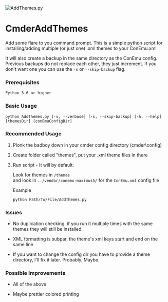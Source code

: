 
![AddThemes.py](https://user-images.githubusercontent.com/8409189/57816567-14324680-777c-11e9-9c72-fa872a171803.png)


# CmderAddThemes

Add some flare to you command prompt.
This is a simple python script for installing/adding multiple (or just one) .xml themes to your ConEmu.xml

It will also create a backup in the same directory as the ConEmu config. Previous backups do not replace each other, they just increment. If you don't want one you can use the `-s` or `--skip-backup` flag.

### Prerequisites
```
Python 3.6 or higher
```

### Basic Usage

```
python AddThemes.py [-v, --verbose] [-s, --skip-backup] [-h, --help] [themesDir] [conEmuConfigDir]
```


### Recommended Usage

1. Plonk the badboy down in your cmder config directory (cmder\config)
2. Create folder called "themes", put your .xml theme files in there
3. Run script - It will by default:

   Look for themes in `/themes`  
   and look in `../vendor/conemu-maximus5/` for the `ConEmu.xml` config file

   Example
   ```
   python Path/To/File/AddThemes.py
   ```

### Issues

* No duplication checking, if you run it multiple times with the same themes they will still be installed.

* XML formatting is subpar, the theme's xml keys start and end on the same line

* If you want to change the config dir you have to provide a theme directory, I'll fix it later. Probably. Maybe.

### Possible Improvements

* All of the above

* Maybe prettier colored printing